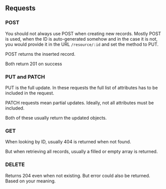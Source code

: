 ## Requests

### POST

You should not always use POST when creating new records. Mostly POST is used, when the ID is auto-generated somehow and in the case it is not, you would provide it in the URL `/resource/:id` and set the method to PUT.

POST returns the inserted record. 

Both return 201 on success

### PUT and PATCH

PUT is the full update. In these requests the full list of attributes has to be included in the request.

PATCH requests mean partial updates. Ideally, not all attributes must be included.

Both of these usually return the updated objects.

### GET

When looking by ID, usually 404 is returned when not found.

But when retrieving all records, usually a filled or empty array is returned.

### DELETE

Returns 204 even when not existing. But error could also be returned. Based on your meaning.
